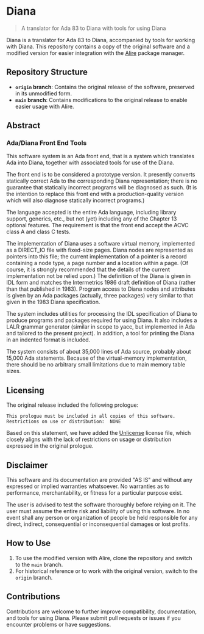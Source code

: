 # Diana

> A translator for Ada 83 to Diana with tools for using Diana

Diana is a translator for Ada 83 to Diana, accompanied by tools
for working with Diana. This repository contains a copy of the
original software and a modified version for easier integration
with the [Alire](https://alire.ada.dev/) package manager.

## Repository Structure

- **`origin` branch**: Contains the original release of the
  software, preserved in its unmodified form.
- **`main` branch**: Contains modifications to the original
  release to enable easier usage with Alire.

## Abstract

### Ada/Diana Front End Tools

This software system is an Ada front end, that is a system
which translates Ada into Diana, together with associated
tools for use of the Diana.

The front end is to be considered a prototype version.
It presently converts statically correct Ada to the corresponding
Diana representation; there is no guarantee that statically
incorrect programs will be diagnosed as such. (It is the
intention to replace this front end with a production-quality
version which will also diagnose statically incorrect programs.)

The language accepted is the entire Ada language, including
library support, generics, etc., but not (yet) including any
of the Chapter 13 optional features. The requirement is that
the front end accept the ACVC class A and class C tests.

The implementation of Diana uses a software virtual memory,
implemented as a DIRECT_IO file with fixed-size pages. Diana
nodes are represented as pointers into this file; the current
implementation of a pointer is a record containing a node type,
a page number and a location within a page. (Of course,
it is strongly recommended that the details of the current
implementation not be relied upon.) The definition of the Diana
is given in IDL form and matches the Intermetrics 1986 draft
definition of Diana (rather than that published in 1983).
Program access to Diana nodes and attributes is given by
an Ada packages (actually, three packages) very similar
 to that given in the 1983 Diana specification.

The system includes utilities for processing the IDL specification
of Diana to produce programs and packages required for using Diana.
It also includes a LALR grammar generator (similar in scope to yacc,
but implemented in Ada and tailored to the present project).
In addition, a tool for printing the Diana in an indented format
is included.

The system consists of about 35,000 lines of Ada source, probably
about 15,000 Ada statements. Because of the virtual-memory implementation,
there should be no arbitrary small limitations due to main memory table sizes. 

## Licensing

The original release included the following prologue:

```
This prologue must be included in all copies of this software.
Restrictions on use or distribution:  NONE
```

Based on this statement, we have added the
[Unlicense](https://unlicense.org/) license file, which closely
aligns with the lack of restrictions on usage or distribution
expressed in the original prologue.

## Disclaimer

This software and its documentation are provided "AS IS" and
without any expressed or implied warranties whatsoever.  No warranties
as to performance, merchantability, or fitness for a particular
purpose exist.

The user is advised to test the software thoroughly before
relying on it.  The user must assume the entire risk and liability of
using this software.  In no event shall any person or organization of
people be held responsible for any direct, indirect, consequential or
inconsequential damages or lost profits.

## How to Use

1. To use the modified version with Alire, clone the repository and
   switch to the `main` branch.
2. For historical reference or to work with the original version,
   switch to the `origin` branch.

## Contributions

Contributions are welcome to further improve compatibility, documentation,
and tools for using Diana. Please submit pull requests or issues if you
encounter problems or have suggestions.


